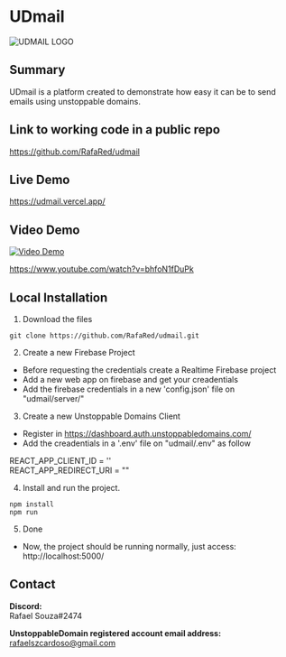 # UDmail
![UDMAIL LOGO](https://i.imgur.com/Zlx0hZJ.png)
## Summary
UDmail is a platform created to demonstrate how easy it can be to send emails using unstoppable domains.
    
## Link to working code in a public repo
https://github.com/RafaRed/udmail

## Live Demo
https://udmail.vercel.app/

## Video Demo
[![Video Demo](http://img.youtube.com/vi/bhfoN1fDuPk/0.jpg)](https://www.youtube.com/watch?v=bhfoN1fDuPk)

https://www.youtube.com/watch?v=bhfoN1fDuPk
## Local Installation  
1. Download the files
```
git clone https://github.com/RafaRed/udmail.git
```
2. Create a new Firebase Project  
- Before requesting the credentials create a Realtime Firebase project  
- Add a new web app on firebase and get your creadentials  
- Add the firebase credentials in a new 'config.json' file on "udmail/server/"  

3. Create a new Unstoppable Domains Client  
- Register in https://dashboard.auth.unstoppabledomains.com/
- Add the creadentials in a '.env' file on "udmail/.env" as follow

REACT_APP_CLIENT_ID = ''  
REACT_APP_REDIRECT_URI = ""  

4. Install and run the project.
```  
npm install
npm run
```  
5. Done
- Now, the project should be running normally, just access: http://localhost:5000/  

## Contact
**Discord:**  
Rafael Souza#2474  

**UnstoppableDomain registered account email address:**  
rafaelszcardoso@gmail.com  

